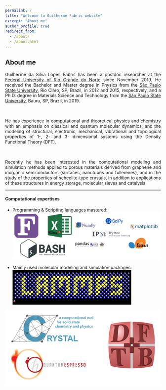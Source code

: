 ```yaml
---
permalink: /
title: "Welcome to Guilherme Fabris website"
excerpt: "About me"
author_profile: true
redirect_from: 
  - /about/
  - /about.html
---
```


## About me

<div style="text-align: justify"> Guilherme da Silva Lopes Fabris has been a postdoc researcher at the <a href="https://www.ufrn.br">Federal University of Rio Grande do Norte</a> since November 2019. He received the Bachelor and Master degree in Physics from the <a href="https://www.rc.unesp.br">São Paulo State University</a>, Rio Claro, SP, Brazil, in 2012 and 2015, respectively, and a Ph.D. degree in Materials Science and Technology from the <a href="https://www.bauru.unesp.br">São Paulo State University</a>, Bauru, SP, Brazil, in 2019.

<br><br>  He has experience in computational and theoretical physics and chemistry with an emphasis on classical and quantum molecular dynamics; and the modeling of structural, electronic, mechanical, vibrational and topological properties of 1-, 2- and 3- dimensional systems using the Density Functional Theory (DFT).

<br><br>  Recently he has been interested in the computational modeling and simulation methods applied to porous materials derived from graphene and inorganic semiconductors (surfaces, nanotubes and fullerenes), and in the study of the properties of scheelite-type crystals, in addition to applications of these structures in energy storage, molecular sieves and catalysis. </div>

______________

#### Computational expertises

- Programming & Scripting languages mastered:
![alt text](images/Site_computational_expertises.jpg "Mastered Programming Languages")

- Mainly used molecular modeling and simulation packages:
![hippo](images/lammps.gif)

![alt text](images/Site_computational_expertises_program.jpg "Computational packages")
